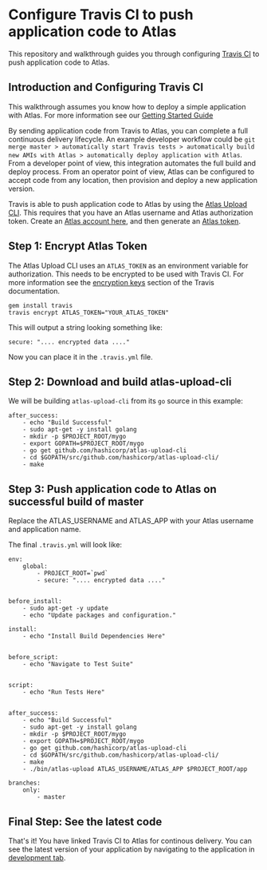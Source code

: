 Configure Travis CI to push application code to Atlas
===
This repository and walkthrough guides you through configuring [Travis CI](https://travis-ci.com/) to push application code to Atlas.


Introduction and Configuring Travis CI
---
This walkthrough assumes you know how to deploy a simple application with Atlas. For more information see our [Getting Started Guide](https://atlas.hashicorp.com/help/getting-started/getting-started-overview)

By sending application code from Travis to Atlas, you can complete a full continuous delivery lifecycle. An example developer workflow could be `git merge master > automatically start Travis tests > automatically build new AMIs with Atlas > automatically deploy application with Atlas`. From a developer point of view, this integration automates the full build and deploy process. From an operator point of view, Atlas can be configured to accept code from any location, then provision and deploy a new application version.  

Travis is able to push application code to Atlas by using the [Atlas Upload CLI](https://github.com/hashicorp/atlas-upload-cli). This requires that you have an Atlas username and Atlas authorization token. Create an [Atlas account here](https://atlas.hashicorp.com/account/new?utm_source=github&utm_medium=examples&utm_campaign=lamp), and then generate an [Atlas token](https://atlas.hashicorp.com/settings/tokens).

Step 1: Encrypt Atlas Token
---
The Atlas Upload CLI uses an `ATLAS_TOKEN` as an environment variable for authorization. This needs to be encrypted to be used with Travis CI. For more information see the [encryption keys](http://docs.travis-ci.com/user/encryption-keys/) section of the Travis documentation.

```
gem install travis
travis encrypt ATLAS_TOKEN="YOUR_ATLAS_TOKEN"
```
This will output a string looking something like:
```
secure: ".... encrypted data ...."
```
Now you can place it in the `.travis.yml` file.

Step 2: Download and build atlas-upload-cli
---
We will be building `atlas-upload-cli` from its `go` source in this example:

```
after_success:
    - echo "Build Successful"
    - sudo apt-get -y install golang
    - mkdir -p $PROJECT_ROOT/mygo
    - export GOPATH=$PROJECT_ROOT/mygo
    - go get github.com/hashicorp/atlas-upload-cli
    - cd $GOPATH/src/github.com/hashicorp/atlas-upload-cli/
    - make

```

Step 3: Push application code to Atlas on successful build of master
---
Replace the ATLAS_USERNAME and ATLAS_APP with your Atlas username and application name.

The final `.travis.yml` will look like:
```
env:
    global:
        - PROJECT_ROOT=`pwd`
        - secure: ".... encrypted data ...."


before_install:
    - sudo apt-get -y update
    - echo "Update packages and configuration."

install:
    - echo "Install Build Dependencies Here"


before_script:
    - echo "Navigate to Test Suite"


script:
    - echo "Run Tests Here"


after_success:
    - echo "Build Successful"
    - sudo apt-get -y install golang
    - mkdir -p $PROJECT_ROOT/mygo
    - export GOPATH=$PROJECT_ROOT/mygo
    - go get github.com/hashicorp/atlas-upload-cli
    - cd $GOPATH/src/github.com/hashicorp/atlas-upload-cli/
    - make
    - ./bin/atlas-upload ATLAS_USERNAME/ATLAS_APP $PROJECT_ROOT/app

branches:
    only:
        - master
```

Final Step: See the latest code
--------------------------------
That's it! You have linked Travis CI to Atlas for continous delivery. You can see the latest version of your application by navigating to the application in [development tab](https://atlas.hashicorp.com/development).
